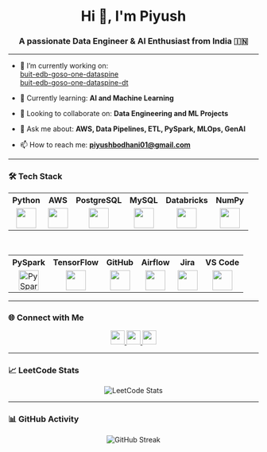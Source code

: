 <h1 align="center">Hi 👋, I'm Piyush</h1>
<h3 align="center">A passionate Data Engineer & AI Enthusiast from India 🇮🇳</h3>

---

- 🔭 I’m currently working on:  
  [buit-edb-goso-one-dataspine](https://github.com/EliLillyCo/buit-edb-goso-one-dataspine)  
  [buit-edb-goso-one-dataspine-dt](https://github.com/EliLillyCo/buit-edb-goso-one-dataspine-dt)

- 🌱 Currently learning: **AI and Machine Learning**

- 👯 Looking to collaborate on: **Data Engineering and ML Projects**

- 💬 Ask me about: **AWS, Data Pipelines, ETL, PySpark, MLOps, GenAI**

- 📫 How to reach me: **piyushbodhani01@gmail.com**

---

### 🛠️ Tech Stack

<table align="center"> 
  <tr> 
    <th>Python</th> 
    <th>AWS</th> 
    <th>PostgreSQL</th> 
    <th>MySQL</th> 
    <th>Databricks</th> 
    <th>NumPy</th> 
  </tr> 
  <tr> 
    <td align="center"><img src="https://cdn.jsdelivr.net/gh/devicons/devicon/icons/python/python-original.svg" height="40" /></td> 
    <td align="center"><img src="https://cdn.simpleicons.org/amazonwebservices/FF9900" height="40" /></td> 
    <td align="center"><img src="https://cdn.jsdelivr.net/gh/devicons/devicon/icons/postgresql/postgresql-original.svg" height="40" /></td> 
    <td align="center"><img src="https://cdn.jsdelivr.net/gh/devicons/devicon/icons/mysql/mysql-original.svg" height="40" /></td> 
    <td align="center"><img src="https://cdn.simpleicons.org/databricks/E8721D" height="40" /></td> 
    <td align="center"><img src="https://cdn.jsdelivr.net/gh/devicons/devicon/icons/numpy/numpy-original.svg" height="40" /></td> 
  </tr> 
</table> 

<br> 

<table align="center"> 
  <tr> 
    <th>PySpark</th> 
    <th>TensorFlow</th> 
    <th>GitHub</th> 
    <th>Airflow</th> 
    <th>Jira</th> 
    <th>VS Code</th> 
  </tr> 
  <tr> 
    <td align="center"><img src="https://cdn.jsdelivr.net/gh/devicons/devicon/icons/apache/apache-original.svg" height="40" title="PySpark (Apache)" /></td> 
    <td align="center"><img src="https://cdn.jsdelivr.net/gh/devicons/devicon/icons/tensorflow/tensorflow-original.svg" height="40" /></td> 
    <td align="center"><img src="https://cdn.jsdelivr.net/gh/devicons/devicon/icons/github/github-original.svg" height="40" /></td> 
    <td align="center"><img src="https://cdn.simpleicons.org/apacheairflow/017CEE" height="40" /></td> 
    <td align="center"><img src="https://cdn.jsdelivr.net/gh/devicons/devicon/icons/jira/jira-original.svg" height="40" /></td> 
    <td align="center"><img src="https://cdn.jsdelivr.net/gh/devicons/devicon/icons/vscode/vscode-original.svg" height="40" /></td> 
  </tr> 
</table>

---

### 🌐 Connect with Me

<p align="center">
  <a href="https://www.linkedin.com/in/piyush-bodhani/" target="_blank">
    <img src="https://img.shields.io/badge/LinkedIn-blue?logo=linkedin&style=for-the-badge" height="28" />
  </a>
  <a href="https://leetcode.com/u/Piyu569/" target="_blank">
    <img src="https://img.shields.io/badge/LeetCode-F7DF1E?logo=leetcode&style=for-the-badge" height="28" />
  </a>
  <a href="https://www.hackerrank.com/profile/piyushbodhani01" target="_blank">
    <img src="https://img.shields.io/badge/HackerRank-2EC866?logo=hackerrank&style=for-the-badge" height="28" />
  </a>
</p>

---

### 📈 LeetCode Stats

<p align="center">
  <img src="https://leetcard.jacoblin.cool/Piyu569?theme=dark&font=Baloo&ext=heatmap" alt="LeetCode Stats" />
</p>

---

### 📊 GitHub Activity

<p align="center">
  <img src="https://github-readme-streak-stats.herokuapp.com?user=Piyu0070&theme=github-dark&hide_border=true&date_format=M%20j%5B%2C%20Y%5D" alt="GitHub Streak" />
</p>
